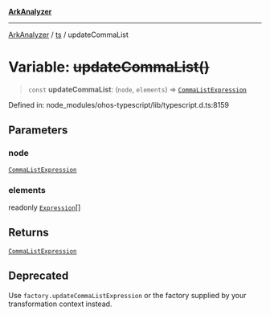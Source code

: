[**ArkAnalyzer**](../../../../README.md)

***

[ArkAnalyzer](../../../../globals.md) / [ts](../README.md) / updateCommaList

# Variable: ~~updateCommaList()~~

> `const` **updateCommaList**: (`node`, `elements`) => [`CommaListExpression`](../interfaces/CommaListExpression.md)

Defined in: node\_modules/ohos-typescript/lib/typescript.d.ts:8159

## Parameters

### node

[`CommaListExpression`](../interfaces/CommaListExpression.md)

### elements

readonly [`Expression`](../interfaces/Expression.md)[]

## Returns

[`CommaListExpression`](../interfaces/CommaListExpression.md)

## Deprecated

Use `factory.updateCommaListExpression` or the factory supplied by your transformation context instead.
